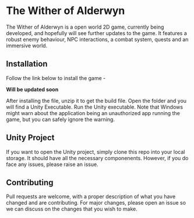 # The Wither of Alderwyn

The Wither of Alderwyn is a open world 2D game, currently being developed, and hopefully will see further updates to the game. It features a robust enemy behaviour, NPC interactions, a combat system, quests and an immersive world.

## Installation

Follow the link below to install the game -

**Will be updated soon**

After installing the file, unzip it to get the build file. Open the folder and you will find a Unity Executable. Run the Unity executable.
Note that Windows might warn about the application being an unauthorized app running the game, but you can safely ignore the warning.

## Unity Project
If you want to open the Unity project, simply clone this repo into your local storage. It should have all the necessary componenents. However, if you do face any issues, please raise an issue.
## Contributing

Pull requests are welcome, with a proper description of what you have changed and are contributing. For major changes, please open an issue so we can discuss on the changes that you wish to make.

